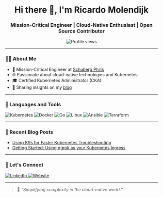 <h1 align="center">Hi there 👋, I'm Ricardo Molendijk</h1>
<h3 align="center">Mission-Critical Engineer | Cloud-Native Enthusiast | Open Source Contributor</h3>

<p align="center">
  <img src="https://komarev.com/ghpvc/?username=ricardomolendijk&label=Profile%20views&color=0e75b6&style=flat" alt="Profile views" />
</p>

---

### 🧑‍💻 About Me

- 🔧 Mission-Critical Engineer at [Schuberg Philis](https://www.schubergphilis.com/)
- 🌐 Passionate about cloud-native technologies and Kubernetes
- 🎓 Certified Kubernetes Administrator (CKA)  
- 📝 Sharing insights on my [blog](https://ricardomolendijk.com/)

---

### 🚀 Languages and Tools

<p align="left">
  <img src="https://img.shields.io/badge/Kubernetes-326CE5?style=flat&logo=kubernetes&logoColor=white" alt="Kubernetes" />
  <img src="https://img.shields.io/badge/Docker-2496ED?style=flat&logo=docker&logoColor=white" alt="Docker" />
  <img src="https://img.shields.io/badge/Go-00ADD8?style=flat&logo=go&logoColor=white" alt="Go" />
  <img src="https://img.shields.io/badge/Linux-FCC624?style=flat&logo=linux&logoColor=black" alt="Linux" />
  <img src="https://img.shields.io/badge/Ansible-EE0000?style=flat&logo=ansible&logoColor=white" alt="Ansible" />
  <img src="https://img.shields.io/badge/Terraform-623CE4?style=flat&logo=terraform&logoColor=white" alt="Terraform" />
</p>

---

### 📝 Recent Blog Posts

- [Using K9s for Faster Kubernetes Troubleshooting](https://ricardomolendijk.nl/posts/k9s/)
- [Getting Started: Using ngrok as your Kubernetes Ingress](https://ricardomolendijk.nl/posts/ngrok/)

---

### 🤝 Let's Connect

<p align="left">
  <a href="https://www.linkedin.com/in/ricardomolendijk/" target="_blank">
    <img src="https://img.shields.io/badge/LinkedIn-blue?style=flat&logo=linkedin&logoColor=white" alt="LinkedIn" />
  </a>
  <a href="https://ricardomolendijk.com/" target="_blank">
    <img src="https://img.shields.io/badge/Website-000000?style=flat&logoColor=white" alt="Website" />
  </a>
</p>

---

> 🧩 *“Simplifying complexity in the cloud-native world.”*

